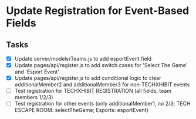 # Update Registration for Event-Based Fields

## Tasks
- [x] Update server/models/Teams.js to add esportEvent field
- [x] Update pages/api/register.js to add switch cases for 'Select The Game' and 'Esport Event'
- [x] Update pages/api/register.js to add conditional logic to clear additionalMember2 and additionalMember3 for non-TECHXHIBIT events
- [ ] Test registration for TECHXHIBIT REGISTRATION (all fields, team members 1/2/3)
- [ ] Test registration for other events (only additionalMember1, no 2/3; TECH ESCAPE ROOM: selectTheGame; Esports: esportEvent)
